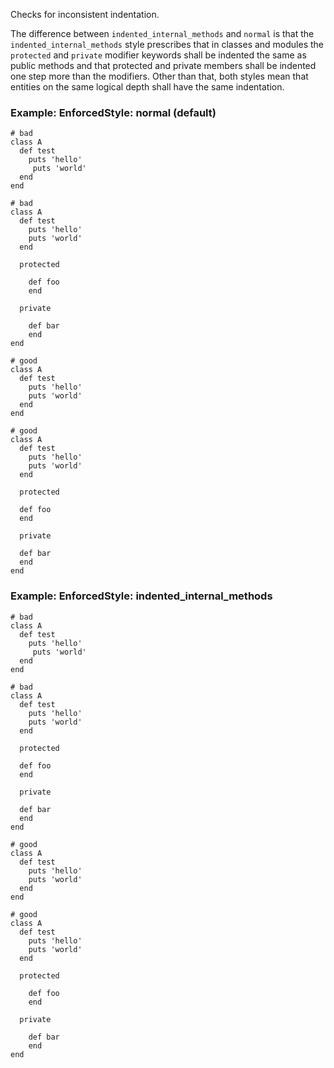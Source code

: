 Checks for inconsistent indentation.

The difference between `indented_internal_methods` and `normal` is
that the `indented_internal_methods` style prescribes that in
classes and modules the `protected` and `private` modifier keywords
shall be indented the same as public methods and that protected and
private members shall be indented one step more than the modifiers.
Other than that, both styles mean that entities on the same logical
depth shall have the same indentation.

### Example: EnforcedStyle: normal (default)
    # bad
    class A
      def test
        puts 'hello'
         puts 'world'
      end
    end

    # bad
    class A
      def test
        puts 'hello'
        puts 'world'
      end

      protected

        def foo
        end

      private

        def bar
        end
    end

    # good
    class A
      def test
        puts 'hello'
        puts 'world'
      end
    end

    # good
    class A
      def test
        puts 'hello'
        puts 'world'
      end

      protected

      def foo
      end

      private

      def bar
      end
    end

### Example: EnforcedStyle: indented_internal_methods
    # bad
    class A
      def test
        puts 'hello'
         puts 'world'
      end
    end

    # bad
    class A
      def test
        puts 'hello'
        puts 'world'
      end

      protected

      def foo
      end

      private

      def bar
      end
    end

    # good
    class A
      def test
        puts 'hello'
        puts 'world'
      end
    end

    # good
    class A
      def test
        puts 'hello'
        puts 'world'
      end

      protected

        def foo
        end

      private

        def bar
        end
    end